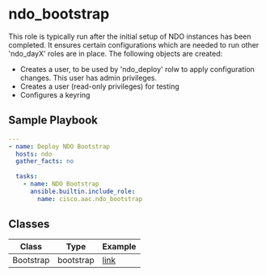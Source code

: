# ndo_bootstrap

This role is typically run after the initial setup of NDO instances has been completed. It ensures certain configurations which are needed to run other 'ndo_dayX' roles are in place. The following objects are created:

- Creates a user, to be used by 'ndo_deploy' rolw to apply configuration changes. This user has admin privileges.
- Creates a user (read-only privileges) for testing
- Configures a keyring

## Sample Playbook

```yaml
---
- name: Deploy NDO Bootstrap
  hosts: ndo
  gather_facts: no
 
  tasks:
    - name: NDO Bootstrap
      ansible.builtin.include_role:
        name: cisco.aac.ndo_bootstrap
```

## Classes

Class | Type | Example
-------|------|--------
Bootstrap | bootstrap | [link](../../data_model/ndo/bootstrap/bootstrap.md)
